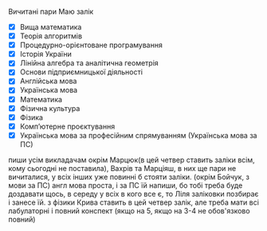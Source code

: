 Вичитані пари Маю залік
 - [x] Вища математика
 - [x] Теорія алгоритмів
 - [x] Процедурно-орієнтоване програмування
 - [x] Історія України
 - [x] Лінійна алгебра та аналітична геометрія
 - [x] Основи підприємницької діяльності
 - [x] Англійська мова
 - [x] Українська мова
 - [x] Математика
 - [x] Фізична культура
 - [x] Фізика
 - [x] Комп’ютерне проєктування
- [x] Українська мова за професійним спрямуванням (Українська мова за ПС)

пиши усім викладачам окрім Марцюк(в цей четвер ставить заліки всім, кому сьогодні не поставила), Вахрів та Марціяш, в них ще пари не вичиталися, у всіх інших уже повинні б стояти заліки. (окрім Бойчук, з мови за ПС)
англ мова проста, і за ПС їй напиши, бо тобі треба буде доздавати щось, в середу у всіх в кого все є, то Ліля заліковки позбирає і занесе їй. з фізики Крива ставить в цей четвер залік, але треба мати всі лабулаторні і повний конспект (якщо на 5, якщо на 3-4 не обов'язково повний)
